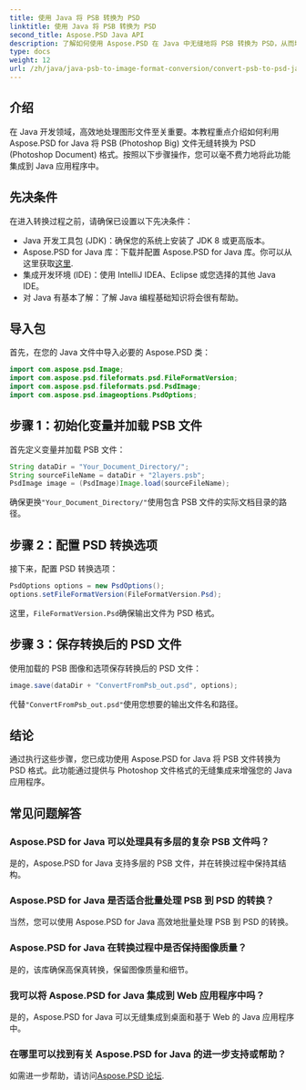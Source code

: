 ```yaml
---
title: 使用 Java 将 PSB 转换为 PSD
linktitle: 使用 Java 将 PSB 转换为 PSD
second_title: Aspose.PSD Java API
description: 了解如何使用 Aspose.PSD 在 Java 中无缝地将 PSB 转换为 PSD，从而增强应用程序中的图形文件管理。
type: docs
weight: 12
url: /zh/java/java-psb-to-image-format-conversion/convert-psb-to-psd-java/
---
```

## 介绍
在 Java 开发领域，高效地处理图形文件至关重要。本教程重点介绍如何利用 Aspose.PSD for Java 将 PSB (Photoshop Big) 文件无缝转换为 PSD (Photoshop Document) 格式。按照以下步骤操作，您可以毫不费力地将此功能集成到 Java 应用程序中。
## 先决条件
在进入转换过程之前，请确保已设置以下先决条件：
- Java 开发工具包 (JDK)：确保您的系统上安装了 JDK 8 或更高版本。
-  Aspose.PSD for Java 库：下载并配置 Aspose.PSD for Java 库。你可以从这里获取[这里](https://releases.aspose.com/psd/java/).
- 集成开发环境 (IDE)：使用 IntelliJ IDEA、Eclipse 或您选择的其他 Java IDE。
- 对 Java 有基本了解：了解 Java 编程基础知识将会很有帮助。
## 导入包
首先，在您的 Java 文件中导入必要的 Aspose.PSD 类：
```java
import com.aspose.psd.Image;
import com.aspose.psd.fileformats.psd.FileFormatVersion;
import com.aspose.psd.fileformats.psd.PsdImage;
import com.aspose.psd.imageoptions.PsdOptions;
```
## 步骤 1：初始化变量并加载 PSB 文件
首先定义变量并加载 PSB 文件：
```java
String dataDir = "Your_Document_Directory/";
String sourceFileName = dataDir + "2layers.psb";
PsdImage image = (PsdImage)Image.load(sourceFileName);
```
确保更换`"Your_Document_Directory/"`使用包含 PSB 文件的实际文档目录的路径。
## 步骤 2：配置 PSD 转换选项
接下来，配置 PSD 转换选项：
```java
PsdOptions options = new PsdOptions();
options.setFileFormatVersion(FileFormatVersion.Psd);
```
这里，`FileFormatVersion.Psd`确保输出文件为 PSD 格式。
## 步骤 3：保存转换后的 PSD 文件
使用加载的 PSB 图像和选项保存转换后的 PSD 文件：
```java
image.save(dataDir + "ConvertFromPsb_out.psd", options);
```
代替`"ConvertFromPsb_out.psd"`使用您想要的输出文件名和路径。

## 结论
通过执行这些步骤，您已成功使用 Aspose.PSD for Java 将 PSB 文件转换为 PSD 格式。此功能通过提供与 Photoshop 文件格式的无缝集成来增强您的 Java 应用程序。
## 常见问题解答
### Aspose.PSD for Java 可以处理具有多层的复杂 PSB 文件吗？
是的，Aspose.PSD for Java 支持多层的 PSB 文件，并在转换过程中保持其结构。
### Aspose.PSD for Java 是否适合批量处理 PSB 到 PSD 的转换？
当然，您可以使用 Aspose.PSD for Java 高效地批量处理 PSB 到 PSD 的转换。
### Aspose.PSD for Java 在转换过程中是否保持图像质量？
是的，该库确保高保真转换，保留图像质量和细节。
### 我可以将 Aspose.PSD for Java 集成到 Web 应用程序中吗？
是的，Aspose.PSD for Java 可以无缝集成到桌面和基于 Web 的 Java 应用程序中。
### 在哪里可以找到有关 Aspose.PSD for Java 的进一步支持或帮助？
如需进一步帮助，请访问[Aspose.PSD 论坛](https://forum.aspose.com/c/psd/34).